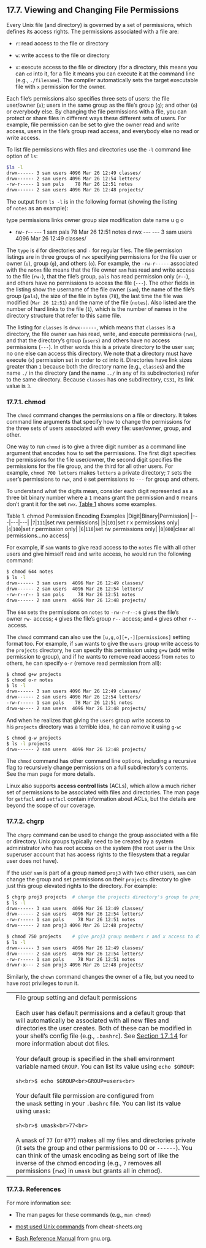 ## 17.7. Viewing and Changing File Permissions

Every Unix file (and directory) is governed by a set of permissions, which defines its access rights. The permissions associated with a file are:

- `r`: read access to the file or directory
    
- `w`: write access to the file or directory
    
- `x`: execute access to the file or directory (for a directory, this means you can `cd` into it, for a file it means you can execute it at the command line (e.g., `./filename`). The compiler automatically sets the target executable file with `x` permission for the owner.
    

Each file’s permissions also specifies three sets of users: the file user/owner (`u`); users in the same group as the file’s group (`g`); and other (`o`) or everybody else. By changing the file permissions with a file, you can protect or share files in different ways these different sets of users. For example, file permission can be set to give the owner read and write access, users in the file’s group read access, and everybody else no read or write access.

To list file permissions with files and directories use the `-l` command line option of `ls`:

```sh
$ls -l
drwx------ 3 sam users 4096 Mar 26 12:49 classes/
drwx------ 2 sam users 4096 Mar 26 12:54 letters/
-rw-r----- 1 sam pals    78 Mar 26 12:51 notes
drwx------ 2 sam users 4096 Mar 26 12:48 projects/
```

The output from `ls -l` is in the following format (showing the listing of `notes` as an example):

type   permissions  links  owner  group  size  modification date   name
       u   g   o
 -    rw- r-- ---    1     sam    pals   78    Mar 26 12:51       notes
 d    rwx --- ---    3     sam    users 4096   Mar 26 12:49       classes/

The `type` is `d` for directories and `-` for regular files. The file permission listings are in three groups of `rwx` specifying permissions for the file user or owner (`u`), group (`g`), and others (`o`). For example, the `-rw-r-----` associated with the `notes` file means that the file owner `sam` has read and write access to the file (`rw-`), that the file’s group, `pals` has read permission only (`r--`), and others have no permissions to access the file (`---`). The other fields in the listing show the username of the file owner (`sam`), the name of the file’s group (`pals`), the size of the file in bytes (`78`), the last time the file was modified (`Mar 26 12:51`) and the name of the file (`notes`). Also listed are the number of hard links to the file (`1`), which is the number of names in the directory structure that refer to this same file.

The listing for `classes` is `drwx------`, which means that `classes` is a directory, the file owner `sam` has read, write, and execute permissions (`rwx`), and that the directory’s group (`users`) and others have no access permissions (`---`). In other words this is a private directory to the user `sam`; no one else can access this directory. We note that a directory must have execute (`x`) permission set in order to `cd` into it. Directories have link sizes greater than `1` because both the directory name (e.g., `classes`) and the name `./` in the directory (and the name `../` in any of its subdirectories) refer to the same directory. Because `classes` has one subdirectory, `CS31`, its link value is `3`.

### [](https://diveintosystems.org/book/Appendix2/chmod.html#_chmod)17.7.1. chmod

The `chmod` command changes the permissions on a file or directory. It takes command line arguments that specify how to change the permissions for the three sets of users associated with every file: user/owner, group, and other.

One way to run `chmod` is to give a three digit number as a command line argument that encodes how to set the permissions. The first digit specifies the permissions for the file user/owner, the second digit specifies the permissions for the file group, and the third for all other users. For example, `chmod 700 letters` makes `letters` a private directory; `7` sets the user’s permissions to `rwx`, and `0` set permissions to `---` for group and others.

To understand what the digits mean, consider each digit represented as a three bit binary number where a `1` means grant the permission and `0` means don’t grant it for the set `rwx`. [Table 1](https://diveintosystems.org/book/Appendix2/chmod.html#TabPermEncodings) shows some examples.

Table 1. chmod Permission Encoding Examples
|Digit|Binary|Permission|
|---|---|---|
|`7`|`111`|set rwx permissions|
|`5`|`101`|set r x permissions only|
|`4`|`100`|set r permission only|
|`6`|`110`|set rw permissions only|
|`0`|`000`|clear all permissions…​no access|

For example, if `sam` wants to give read access to the `notes` file with all other users and give himself read and write access, he would run the following command:

```sh
$ chmod 644 notes
$ ls -l
drwx------ 3 sam users  4096 Mar 26 12:49 classes/
drwx------ 2 sam users  4096 Mar 26 12:54 letters/
-rw-r--r-- 1 sam pals     78 Mar 26 12:51 notes
drwx------ 2 sam users  4096 Mar 26 12:48 projects/
```

The `644` sets the permissions on `notes` to `-rw-r—​r--`: `6` gives the file’s owner `rw-` access; `4` gives the file’s group `r--` access; and `4` gives other `r--` access.

The `chmod` command can also use the `[u,g,o][+,-][permissions]` setting format too. For example, if `sam` wants to give the `users` group write access to the `projects` directory, he can specify this permission using `g+w` (add write permission to group), and if he wants to remove read access from `notes` to others, he can specify `o-r` (remove read permission from all):

```sh
$ chmod g+w projects
$ chmod o-r notes
$ ls -l
drwx------ 3 sam users 4096 Mar 26 12:49 classes/
drwx------ 2 sam users 4096 Mar 26 12:54 letters/
-rw-r----- 1 sam pals    78 Mar 26 12:51 notes
drwx-w---- 2 sam users  4096 Mar 26 12:48 projects/
```

And when he realizes that giving the `users` group write access to his `projects` directory was a terrible idea, he can remove it using `g-w`:

```sh
$ chmod g-w projects
$ ls -l projects
drwx------ 2 sam users  4096 Mar 26 12:48 projects/
```

The `chmod` command has other command line options, including a recursive flag to recursively change permissions on a full subdirectory’s contents. See the man page for more details.

Linux also supports **access control lists** (ACLs), which allow a much richer set of permissions to be associated with files and directories. The man page for `getfacl` and `setfacl` contain information about ACLs, but the details are beyond the scope of our coverage.

### [](https://diveintosystems.org/book/Appendix2/chmod.html#_chgrp)17.7.2. chgrp

The `chgrp` command can be used to change the group associated with a file or directory. Unix groups typically need to be created by a system administrator who has root access on the system (the root user is the Unix superuser account that has access rights to the filesystem that a regular user does not have).

If the user `sam` is part of a group named `proj3` with two other users, `sam` can change the group and set permissions on their `projects` directory to give just this group elevated rights to the directory. For example:

```sh
$ chgrp proj3 projects  # change the projects directory's group to proj3
$ ls -l
drwx------ 3 sam users  4096 Mar 26 12:49 classes/
drwx------ 2 sam users  4096 Mar 26 12:54 letters/
-rw-r----- 1 sam pals     78 Mar 26 12:51 notes
drwx------ 2 sam proj3 4096 Mar 26 12:48 projects/

$ chmod 750 projects    # give proj3 group members r and x access to directory
$ ls -l
drwx------ 3 sam users  4096 Mar 26 12:49 classes/
drwx------ 2 sam users  4096 Mar 26 12:54 letters/
-rw-r----- 1 sam pals     78 Mar 26 12:51 notes
drwxr-x--- 2 sam proj3 4096 Mar 26 12:48 projects/
```

Similarly, the `chown` command changes the owner of a file, but you need to have root privileges to run it.

|   |   |
|---|---|
||File group setting and default permissions<br><br>Each user has default permissions and a default group that will automatically be associated with all new files and directories the user creates. Both of these can be modified in your shell’s config file (e.g., `.bashrc`). See [Section 17.14](https://diveintosystems.org/book/Appendix2/dotfiles.html#DotFiles) for more information about dot files.<br><br>Your default group is specified in the shell environment variable named `GROUP`. You can list its value using `echo $GROUP`:<br><br>```sh<br>$ echo $GROUP<br>GROUP=users<br>```<br><br>Your default file permission are configured from the `umask` setting in your `.bashrc` file. You can list its value using `umask`:<br><br>```sh<br>$ umask<br>77<br>```<br><br>A `umask` of `77` (or `077`) makes all my files and directories private (it sets the group and other permissions to 00 or `------`). You can think of the umask encoding as being sort of like the inverse of the chmod encoding (e.g., `7` removes all permissions (`rwx`) in `umask` but grants all in chmod).|

### [](https://diveintosystems.org/book/Appendix2/chmod.html#_references)17.7.3. References

For more information see:

- The man pages for these commands (e.g., `man chmod`)
    
- [most used Unix commands](https://www.cheat-sheets.org/project/tldr/command/special-most-used-linux-commands/) from cheat-sheets.org
    
- [Bash Reference Manual](https://www.gnu.org/software/bash/manual/html_node/index.html) from gnu.org.